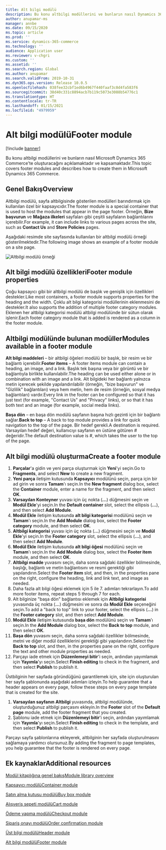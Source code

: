 ```yaml
---
title: Alt bilgi modülü
description: Bu konu altbilgi modüllerini ve bunların nasıl Dynamics 365 Commerce içine yazılacağını kapsamaktadır.
author: anupamar-ms
manager: annbe
ms.date: 09/15/2020
ms.topic: article
ms.prod: ''
ms.service: dynamics-365-commerce
ms.technology: ''
audience: Application user
ms.reviewer: v-chgri
ms.custom: ''
ms.assetid: ''
ms.search.region: Global
ms.author: anupamar
ms.search.validFrom: 2019-10-31
ms.dyn365.ops.version: Release 10.0.5
ms.openlocfilehash: 038fee32cbf1ed6b4967f440faaf3c0d4fa583f6
ms.sourcegitcommit: 38d40c331c8894acb7b119c5073e3088b54776c1
ms.translationtype: HT
ms.contentlocale: tr-TR
ms.lasthandoff: 01/15/2021
ms.locfileid: "4979959"
---
```

# <a name="footer-module"></a><span data-ttu-id="549ab-103">Alt bilgi modülü</span><span class="sxs-lookup"><span data-stu-id="549ab-103">Footer module</span></span>  

[!include [banner](includes/banner.md)]

<span data-ttu-id="549ab-104">Bu konu altbilgi modüllerini ve bunların nasıl Microsoft Dynamics 365 Commerce'te oluşturacağını açıklamaktadır ve kapsamaktadır.</span><span class="sxs-lookup"><span data-stu-id="549ab-104">This topic covers footer modules and describes how to create them in Microsoft Dynamics 365 Commerce.</span></span>

## <a name="overview"></a><span data-ttu-id="549ab-105">Genel Bakış</span><span class="sxs-lookup"><span data-stu-id="549ab-105">Overview</span></span>

<span data-ttu-id="549ab-106">Altbilgi modülü, sayfa altbilgisinde gösterilen modülleri barındırmak için kullanılan özel bir kapsayıcıdır.</span><span class="sxs-lookup"><span data-stu-id="549ab-106">The footer module is a special container that is used to host the modules that appear in the page footer.</span></span> <span data-ttu-id="549ab-107">Örneğin, **Bize başvurun** ve **Mağaza ilkeleri** sayfaları gibi çeşitli sayfaların bağlantılarını içerebilir.</span><span class="sxs-lookup"><span data-stu-id="549ab-107">For example, it can include links to various pages across the site, such as **Contact Us** and **Store Policies** pages.</span></span>

<span data-ttu-id="549ab-108">Aşağıdaki resimde site sayfasında kullanılan bir altbilgi modülü örneği gösterilmektedir.</span><span class="sxs-lookup"><span data-stu-id="549ab-108">The following image shows an example of a footer module on a site page.</span></span>

![Altbilgi modülü örneği](./media/ecommerce-footer.PNG)

## <a name="footer-module-properties"></a><span data-ttu-id="549ab-110">Alt bilgi modülü özellikleri</span><span class="sxs-lookup"><span data-stu-id="549ab-110">Footer module properties</span></span> 

<span data-ttu-id="549ab-111">Çoğu kapsayıcı gibi bir altbilgi modülü de başlık ve genişlik için özellikleri destekler.</span><span class="sxs-lookup"><span data-stu-id="549ab-111">Like most containers, a footer module supports properties for the heading and the width.</span></span> <span data-ttu-id="549ab-112">Çoklu alt bilgi kategorisi modüllerinin eklenmesini de destekler.</span><span class="sxs-lookup"><span data-stu-id="549ab-112">It also supports the addition of multiple footer category modules.</span></span> <span data-ttu-id="549ab-113">Eklenen her altbilgi kategorisi modülü altbilgi modülünde bir sütun olarak işlenir.</span><span class="sxs-lookup"><span data-stu-id="549ab-113">Each footer category module that is added is rendered as a column in the footer module.</span></span>

## <a name="modules-available-in-a-footer-module"></a><span data-ttu-id="549ab-114">Altbilgi modülünde bulunan modüller</span><span class="sxs-lookup"><span data-stu-id="549ab-114">Modules available in a footer module</span></span>

<span data-ttu-id="549ab-115">**Alt bilgi maddeleri** – bir altbilgi öğeleri modülü bir başlık, bir resim ve bir bağlantı içerebilir.</span><span class="sxs-lookup"><span data-stu-id="549ab-115">**Footer items** – A footer items module can contain a heading, an image, and a link.</span></span> <span data-ttu-id="549ab-116">Başlık tek başına veya bir görüntü ve bir bağlantıyla birlikte kullanılabilir.</span><span class="sxs-lookup"><span data-stu-id="549ab-116">The heading can be used either alone or in combination with an image and a link.</span></span> <span data-ttu-id="549ab-117">Alt bilgideki her bağlantı yalnızca metin içerecek şekilde yapılandırılabilir (örneğin, "bize başvurun" ve "Gizlilik" bağlantıları) veya hem metin, hem de resim (örneğin, sosyal medya bağlantıları) vardır.</span><span class="sxs-lookup"><span data-stu-id="549ab-117">Every link in the footer can be configured so that it has just text (for example, "Contact Us" and "Privacy" links), or so that it has both text and an image (for example, social media links).</span></span>

<span data-ttu-id="549ab-118">**Başa dön** – en başa dön modülü sayfanın başına hızlı gezinti için bir bağlantı sağlar.</span><span class="sxs-lookup"><span data-stu-id="549ab-118">**Back to top** – A back to top module provides a link for quick navigation to the top of the page.</span></span> <span data-ttu-id="549ab-119">Bir hedef gerekli.</span><span class="sxs-lookup"><span data-stu-id="549ab-119">A destination is required.</span></span> <span data-ttu-id="549ab-120">Varsayılan hedef değeri, kullanıcıyı sayfanın en üstüne götüren \# değeridir.</span><span class="sxs-lookup"><span data-stu-id="549ab-120">The default destination value is \#, which takes the user to the top of the page.</span></span>

## <a name="create-a-footer-module"></a><span data-ttu-id="549ab-121">Alt bilgi modülü oluşturma</span><span class="sxs-lookup"><span data-stu-id="549ab-121">Create a footer module</span></span>

1. <span data-ttu-id="549ab-122">**Parçalar**'a gidin ve yeni parça oluşturmak için **Yeni**'yi seçin.</span><span class="sxs-lookup"><span data-stu-id="549ab-122">Go to **Fragments**, and select **New** to create a new fragment.</span></span>
1. <span data-ttu-id="549ab-123">**Yeni parça** iletişim kutusunda **Kapsayıcı** modülünü seçin, parça için bir ad girin ve sonra **Tamam**'ı seçin.</span><span class="sxs-lookup"><span data-stu-id="549ab-123">In the **New fragment** dialog box, select the **Container** module, enter a name for the fragment, and then select **OK**.</span></span>
1. <span data-ttu-id="549ab-124">**Varsayılan Konteyner** yuvası için üç nokta (**...**) düğmesini seçin ve **Modül Ekle**'yi seçin.</span><span class="sxs-lookup"><span data-stu-id="549ab-124">In the **Default container** slot, select the ellipsis (**...**), and then select **Add Module**.</span></span>
1. <span data-ttu-id="549ab-125">**Modül Ekle** iletişim kutusunda **alt bilgi kategorisi** modülünü seçin ve **Tamam**'ı seçin.</span><span class="sxs-lookup"><span data-stu-id="549ab-125">In the **Add Module** dialog box, select the **Footer category** module, and then select **OK**.</span></span>
1. <span data-ttu-id="549ab-126">**Altbilgi kategorisi** yuvası için üç nokta (**...**) düğmesini seçin ve **Modül Ekle**'yi seçin.</span><span class="sxs-lookup"><span data-stu-id="549ab-126">In the **Footer category** slot, select the ellipsis (**...**), and then select **Add Module**.</span></span>
1. <span data-ttu-id="549ab-127">**Modül Ekle** iletişim kutusunda **alt bilgi öğesi** modülünü seçin ve **Tamam**'ı seçin.</span><span class="sxs-lookup"><span data-stu-id="549ab-127">In the **Add Module** dialog box, select the **Footer item** module, and then select **OK**.</span></span>
1. <span data-ttu-id="549ab-128">**Altbilgi madde** yuvasını seçin, daha sonra sağdaki özellikler bölmesinde, başlığı, bağlantı ve metin bağlantısını ve resmi gerektiği gibi yapılandırın.</span><span class="sxs-lookup"><span data-stu-id="549ab-128">Select the **Footer item** slot, and then, in the properties pane on the right, configure the heading, link and link text, and image as needed.</span></span>
1. <span data-ttu-id="549ab-129">Daha fazla alt bilgi öğesi eklemek için 5 ile 7. adımları tekrarlayın.</span><span class="sxs-lookup"><span data-stu-id="549ab-129">To add more footer items, repeat steps 5 through 7 for each.</span></span>
1. <span data-ttu-id="549ab-130">Alt bilginize "başa dön" bağlantısı eklemek için **Altbilgi kategorisi** yuvasında üç nokta (**...**) düğmesini ve sonra da **Modül Ekle** seçeneğini seçin.</span><span class="sxs-lookup"><span data-stu-id="549ab-130">To add a "back to top" link to your footer, select the ellipsis (**...**) in the **Footer category** slot, and then select **Add Module**.</span></span>
1. <span data-ttu-id="549ab-131">**Modül Ekle** iletişim kutusunda **başa dön** modülünü seçin ve **Tamam**'ı seçin.</span><span class="sxs-lookup"><span data-stu-id="549ab-131">In the **Add Module** dialog box, select the **Back to top** module, and then select **OK**.</span></span>
1. <span data-ttu-id="549ab-132">**Başa dön** yuvasını seçin, daha sonra sağdaki özellikler bölmesinde, metni ve diğer modül özelliklerini gerektiği gibi yapılandırın.</span><span class="sxs-lookup"><span data-stu-id="549ab-132">Select the **Back to top** slot, and then, in the properties pane on the right, configure the text and other module properties as needed.</span></span>
1. <span data-ttu-id="549ab-133">Parçayı iade etmek için **Düzenlemeyi bitir**'i seçin, ardından yayımlamak için **Yayımla**'yı seçin.</span><span class="sxs-lookup"><span data-stu-id="549ab-133">Select **Finish editing** to check in the fragment, and then select **Publish** to publish it.</span></span>

<span data-ttu-id="549ab-134">Üstbilginin her sayfada göründüğünü garantilemek için, site için oluşturulan her sayfa şablonunda aşağıdaki adımları izleyin.</span><span class="sxs-lookup"><span data-stu-id="549ab-134">To help guarantee that a header appears on every page, follow these steps on every page template that is created for the site.</span></span>

1. <span data-ttu-id="549ab-135">**Varsayılan sayfanın** **Altbilgi** yuvasında, altbilgi modülünde, oluşturduğunuz altbilgi parçasını ekleyin.</span><span class="sxs-lookup"><span data-stu-id="549ab-135">In the **Footer** slot of the **Default page** module, add the footer fragment that you created.</span></span>
1. <span data-ttu-id="549ab-136">Şablonu iade etmek için **Düzenlemeyi bitir**'i seçin, ardından yayımlamak için **Yayımla**'yı seçin.</span><span class="sxs-lookup"><span data-stu-id="549ab-136">Select **Finish editing** to check in the template, and then select **Publish** to publish it.</span></span>

<span data-ttu-id="549ab-137">Parçayı sayfa şablonlarına ekleyerek, altbilginin her sayfada oluşturulmasını sağlamaya yardımcı olursunuz.</span><span class="sxs-lookup"><span data-stu-id="549ab-137">By adding the fragment to page templates, you help guarantee that the footer is rendered on every page.</span></span>

## <a name="additional-resources"></a><span data-ttu-id="549ab-138">Ek kaynaklar</span><span class="sxs-lookup"><span data-stu-id="549ab-138">Additional resources</span></span>

[<span data-ttu-id="549ab-139">Modül kitaplığına genel bakış</span><span class="sxs-lookup"><span data-stu-id="549ab-139">Module library overview</span></span>](starter-kit-overview.md)

[<span data-ttu-id="549ab-140">Kapsayıcı modülü</span><span class="sxs-lookup"><span data-stu-id="549ab-140">Container module</span></span>](add-container-module.md)

[<span data-ttu-id="549ab-141">Satın alma kutusu modülü</span><span class="sxs-lookup"><span data-stu-id="549ab-141">Buy box module</span></span>](add-buy-box.md)

[<span data-ttu-id="549ab-142">Alışveriş sepeti modülü</span><span class="sxs-lookup"><span data-stu-id="549ab-142">Cart module</span></span>](add-cart-module.md)

[<span data-ttu-id="549ab-143">Ödeme yapma modülü</span><span class="sxs-lookup"><span data-stu-id="549ab-143">Checkout module</span></span>](add-checkout-module.md)

[<span data-ttu-id="549ab-144">Sipariş onayı modülü</span><span class="sxs-lookup"><span data-stu-id="549ab-144">Order confirmation module</span></span>](order-confirmation-module.md)

[<span data-ttu-id="549ab-145">Üst bilgi modülü</span><span class="sxs-lookup"><span data-stu-id="549ab-145">Header module</span></span>](author-header-module.md)

[<span data-ttu-id="549ab-146">Alt bilgi modülü</span><span class="sxs-lookup"><span data-stu-id="549ab-146">Footer module</span></span>](author-footer-module.md)

